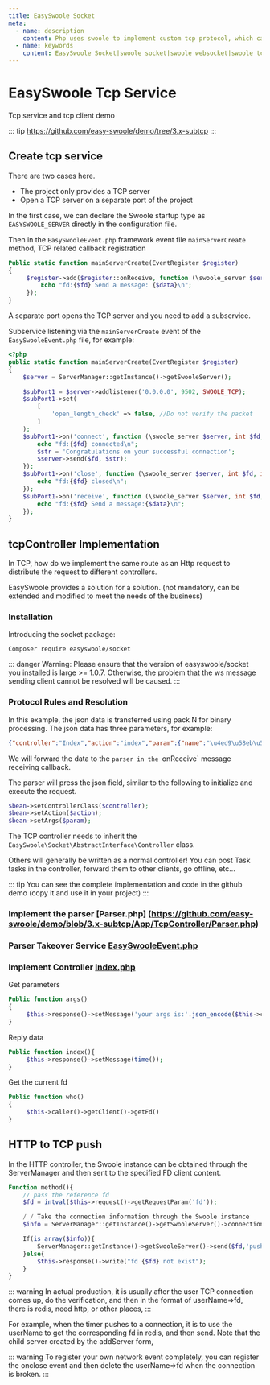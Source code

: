 ```yaml
---
title: EasySwoole Socket
meta:
  - name: description
    content: Php uses swoole to implement custom tcp protocol, which can implement message push and hardware message interaction.
  - name: keywords
    content: EasySwoole Socket|swoole socket|swoole websocket|swoole tcp|swoole udp|php websocket
---
```


# EasySwoole Tcp Service
Tcp service and tcp client demo

::: tip
https://github.com/easy-swoole/demo/tree/3.x-subtcp
::: 

## Create tcp service

There are two cases here.

- The project only provides a TCP server
- Open a TCP server on a separate port of the project

In the first case, we can declare the Swoole startup type as `EASYSWOOLE_SERVER` directly in the configuration file.

Then in the `EasySwooleEvent.php` framework event file `mainServerCreate` method, TCP related callback registration

```php
Public static function mainServerCreate(EventRegister $register)
{
     $register->add($register::onReceive, function (\swoole_server $server, int $fd, int $reactor_id, string $data) {
         Echo "fd:{$fd} Send a message: {$data}\n";
     });
}
```

A separate port opens the TCP server and you need to add a subservice.

Subservice listening via the `mainServerCreate` event of the `EasySwooleEvent.php` file, for example:

````php
<?php
public static function mainServerCreate(EventRegister $register)
{
    $server = ServerManager::getInstance()->getSwooleServer();

    $subPort1 = $server->addlistener('0.0.0.0', 9502, SWOOLE_TCP);
    $subPort1->set(
        [
            'open_length_check' => false, //Do not verify the packet
        ]
    );
    $subPort1->on('connect', function (\swoole_server $server, int $fd, int $reactor_id) {
        echo "fd:{$fd} connected\n";
        $str = 'Congratulations on your successful connection';
        $server->send($fd, $str);
    });
    $subPort1->on('close', function (\swoole_server $server, int $fd, int $reactor_id) {
        echo "fd:{$fd} closed\n";
    });
    $subPort1->on('receive', function (\swoole_server $server, int $fd, int $reactor_id, string $data) {
        echo "fd:{$fd} Send a message:{$data}\n";
    });
}
````

## tcpController Implementation

In TCP, how do we implement the same route as an Http request to distribute the request to different controllers.

EasySwoole provides a solution for a solution. (not mandatory, can be extended and modified to meet the needs of the business)

### Installation

Introducing the socket package:

```
Composer require easyswoole/socket
```

::: danger
Warning: Please ensure that the version of easyswoole/socket you installed is large >= 1.0.7. Otherwise, the problem that the ws message sending client cannot be resolved will be caused.
:::

### Protocol Rules and Resolution

In this example, the json data is transferred using pack N for binary processing. The json data has three parameters, for example:

````json
{"controller":"Index","action":"index","param":{"name":"\u4ed9\u58eb\u53ef"}}
````

We will forward the data to the `parser in the `onReceive` message receiving callback.

The parser will press the json field, similar to the following to initialize and execute the request.

```php
$bean->setControllerClass($controller);
$bean->setAction($action);
$bean->setArgs($param);
```

The TCP controller needs to inherit the `EasySwoole\Socket\AbstractInterface\Controller` class.

Others will generally be written as a normal controller! You can post Task tasks in the controller, forward them to other clients, go offline, etc...

::: tip
You can see the complete implementation and code in the github demo (copy it and use it in your project)
:::

### Implement the parser [Parser.php] (https://github.com/easy-swoole/demo/blob/3.x-subtcp/App/TcpController/Parser.php)

### Parser Takeover Service [EasySwooleEvent.php](https://github.com/easy-swoole/demo/blob/3.x-subtcp/EasySwooleEvent.php)

### Implement Controller [Index.php](https://github.com/easy-swoole/demo/blob/3.x-subtcp/App/TcpController/Index.php)

Get parameters
```php
Public function args()
{
     $this->response()->setMessage('your args is:'.json_encode($this->caller()->getArgs()).PHP_EOL);
}
```

Reply data
```php
Public function index(){
     $this->response()->setMessage(time());
}
```

Get the current fd
```php
Public function who()
{
     $this->caller()->getClient()->getFd()
}
```

## HTTP to TCP push

In the HTTP controller, the Swoole instance can be obtained through the ServerManager and then sent to the specified FD client content.

```php
Function method(){
    // pass the reference fd
    $fd = intval($this->request()->getRequestParam('fd'));

    / / Take the connection information through the Swoole instance
    $info = ServerManager::getInstance()->getSwooleServer()->connection_info($fd);

    If(is_array($info)){
        ServerManager::getInstance()->getSwooleServer()->send($fd,'push in http at '.time());
    }else{
        $this->response()->write("fd {$fd} not exist");
    }
}
```

::: warning
In actual production, it is usually after the user TCP connection comes up, do the verification, and then in the format of userName=>fd, there is redis, need http, or other places,
:::

For example, when the timer pushes to a connection, it is to use the userName to get the corresponding fd in redis, and then send. Note that the child server created by the addServer form,

::: warning
To register your own network event completely, you can register the onclose event and then delete the userName=>fd when the connection is broken.
:::
